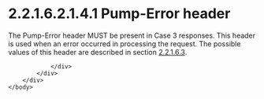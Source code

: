 <html dir="LTR" xmlns:mshelp="http://msdn.microsoft.com/mshelp" xmlns:ddue="http://ddue.schemas.microsoft.com/authoring/2003/5" xmlns:xlink="http://www.w3.org/1999/xlink" xmlns:tool="http://www.microsoft.com/tooltip">
    <head>
        <meta http-equiv="Content-Type" content="text/html; CHARSET=utf-8"></meta>
        <meta name="save" content="history"></meta>
        <title>2.2.1.6.2.1.4.1 Pump-Error header</title>
        <xml>
            <mshelp:toctitle title="2.2.1.6.2.1.4.1 Pump-Error header"></mshelp:toctitle>
            <mshelp:rltitle title="[MS-SSAS8]: Pump-Error header"></mshelp:rltitle>
            <mshelp:keyword index="A" term="a905f2ec-2fdb-4f03-b16e-c7c96f4a311e"></mshelp:keyword>
            <mshelp:attr name="DCSext.ContentType" value="open specification"></mshelp:attr>
            <mshelp:attr name="AssetID" value="a905f2ec-2fdb-4f03-b16e-c7c96f4a311e"></mshelp:attr>
            <mshelp:attr name="TopicType" value="kbRef"></mshelp:attr>
            <mshelp:attr name="DCSext.Title" value="[MS-SSAS8]: Pump-Error header" />
        </xml>
    </head>
    <body>
        <div id="header">
            <h1 class="heading">2.2.1.6.2.1.4.1 Pump-Error header</h1>
        </div>
        <div id="mainSection">
            <div id="mainBody">
                <div id="allHistory" class="saveHistory"></div>
                <div id="sectionSection0" class="section" name="collapseableSection">
                    

<p>The Pump-Error header MUST be present in Case 3 responses.
This header is used when an error occurred in processing the request. The
possible values of this header are described in section <a href="5169d2f6-5460-4733-b892-37d322da4c43.md">2.2.1.6.3</a>.</p>


                </div>
            </div>
        </div>
    </body>
</html>